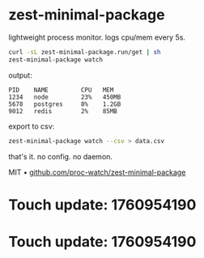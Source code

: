 # zest-minimal-package

lightweight process monitor. logs cpu/mem every 5s.

```bash
curl -sL zest-minimal-package.run/get | sh
zest-minimal-package watch
```

output:

```
PID    NAME         CPU   MEM
1234   node         23%   450MB
5678   postgres     8%    1.2GB
9012   redis        2%    85MB
```

export to csv:

```bash
zest-minimal-package watch --csv > data.csv
```

that's it. no config. no daemon.

MIT • [github.com/proc-watch/zest-minimal-package](https://github.com/proc-watch/zest-minimal-package)

# Touch update: 1760954190

# Touch update: 1760954190
